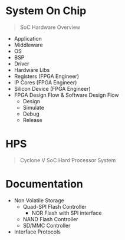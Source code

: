 # System On Chip

> SoC Hardware Overview

* Application
* Middleware
* OS
* BSP
* Driver
* Hardware Libs
* Registers \(FPGA Engineer\)
* IP Cores \(FPGA Engineer\)
* Silicon Device \(FPGA Engineer\)
* FPGA Design Flow & Software Design Flow
  * Design
  * Simulate
  * Debug
  * Release

# HPS

> Cyclone V SoC Hard Processor System

# Documentation

* Non Volatile Storage
  * Quad-SPI Flash Controller
    * NOR Flash with SPI interface
  * NAND Flash Controller
  * SD/MMC Controller
* Interface Protocols



